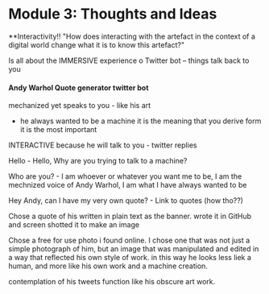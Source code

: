 # Module 3: Thoughts and Ideas


**Interactivity!!
"How does interacting with the artefact in the context of a digital world change what it is to know this artefact?"



Is all about the IMMERSIVE experience
o	Twitter bot – things talk back to you 


#### Andy Warhol Quote generator twitter bot
mechanized yet speaks to you - like his art 
* he always wanted to be a machine
it is the meaning that you derive form it is the most important 


INTERACTIVE because he will talk to you - twitter replies


Hello - Hello, Why are you trying to talk to a machine?

Who are you? - I am whoever or whatever you want me to be, I am the mechnized voice of Andy Warhol, I am what I have always wanted to be 

Hey Andy, can I have my very own quote? - Link to quotes (how tho??)




Chose a quote of his written in plain text as the banner. 
wrote it in GitHub and screen shotted it  to make an image


Chose a free for use photo i found online. I chose one that was not just a simple photograph of him, but an image that was manipulated and edited in a way that reflected his own style of work. in this way he looks less liek a human, and more like his own work and a machine creation.


contemplation of his tweets function like his obscure art work. 
